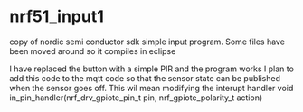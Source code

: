 # nrf51_input1
copy of nordic semi conductor sdk simple input program. Some files have been moved around so it compiles in eclipse

I have replaced the button with a simple PIR and the program works
I plan to add this code to the mqtt code so that the sensor state can be published when the sensor goes off. 
This wil mean modifying the interupt handler 
void in_pin_handler(nrf_drv_gpiote_pin_t pin, nrf_gpiote_polarity_t action)
